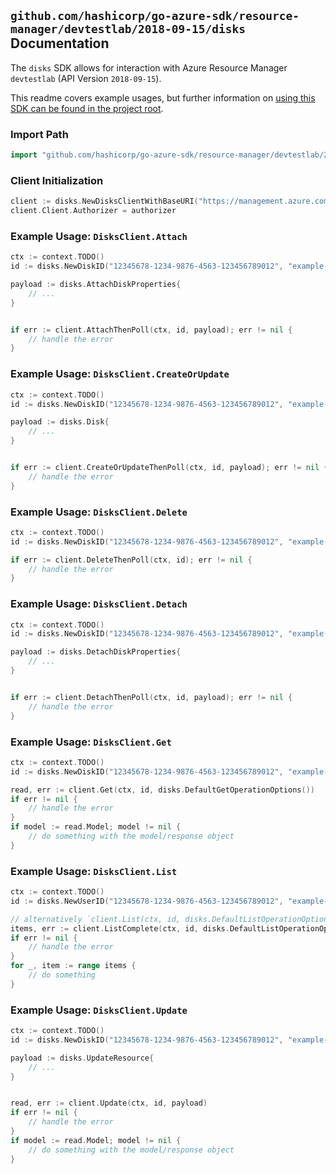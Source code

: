 
## `github.com/hashicorp/go-azure-sdk/resource-manager/devtestlab/2018-09-15/disks` Documentation

The `disks` SDK allows for interaction with Azure Resource Manager `devtestlab` (API Version `2018-09-15`).

This readme covers example usages, but further information on [using this SDK can be found in the project root](https://github.com/hashicorp/go-azure-sdk/tree/main/docs).

### Import Path

```go
import "github.com/hashicorp/go-azure-sdk/resource-manager/devtestlab/2018-09-15/disks"
```


### Client Initialization

```go
client := disks.NewDisksClientWithBaseURI("https://management.azure.com")
client.Client.Authorizer = authorizer
```


### Example Usage: `DisksClient.Attach`

```go
ctx := context.TODO()
id := disks.NewDiskID("12345678-1234-9876-4563-123456789012", "example-resource-group", "labName", "userName", "name")

payload := disks.AttachDiskProperties{
	// ...
}


if err := client.AttachThenPoll(ctx, id, payload); err != nil {
	// handle the error
}
```


### Example Usage: `DisksClient.CreateOrUpdate`

```go
ctx := context.TODO()
id := disks.NewDiskID("12345678-1234-9876-4563-123456789012", "example-resource-group", "labName", "userName", "name")

payload := disks.Disk{
	// ...
}


if err := client.CreateOrUpdateThenPoll(ctx, id, payload); err != nil {
	// handle the error
}
```


### Example Usage: `DisksClient.Delete`

```go
ctx := context.TODO()
id := disks.NewDiskID("12345678-1234-9876-4563-123456789012", "example-resource-group", "labName", "userName", "name")

if err := client.DeleteThenPoll(ctx, id); err != nil {
	// handle the error
}
```


### Example Usage: `DisksClient.Detach`

```go
ctx := context.TODO()
id := disks.NewDiskID("12345678-1234-9876-4563-123456789012", "example-resource-group", "labName", "userName", "name")

payload := disks.DetachDiskProperties{
	// ...
}


if err := client.DetachThenPoll(ctx, id, payload); err != nil {
	// handle the error
}
```


### Example Usage: `DisksClient.Get`

```go
ctx := context.TODO()
id := disks.NewDiskID("12345678-1234-9876-4563-123456789012", "example-resource-group", "labName", "userName", "name")

read, err := client.Get(ctx, id, disks.DefaultGetOperationOptions())
if err != nil {
	// handle the error
}
if model := read.Model; model != nil {
	// do something with the model/response object
}
```


### Example Usage: `DisksClient.List`

```go
ctx := context.TODO()
id := disks.NewUserID("12345678-1234-9876-4563-123456789012", "example-resource-group", "labName", "userName")

// alternatively `client.List(ctx, id, disks.DefaultListOperationOptions())` can be used to do batched pagination
items, err := client.ListComplete(ctx, id, disks.DefaultListOperationOptions())
if err != nil {
	// handle the error
}
for _, item := range items {
	// do something
}
```


### Example Usage: `DisksClient.Update`

```go
ctx := context.TODO()
id := disks.NewDiskID("12345678-1234-9876-4563-123456789012", "example-resource-group", "labName", "userName", "name")

payload := disks.UpdateResource{
	// ...
}


read, err := client.Update(ctx, id, payload)
if err != nil {
	// handle the error
}
if model := read.Model; model != nil {
	// do something with the model/response object
}
```
